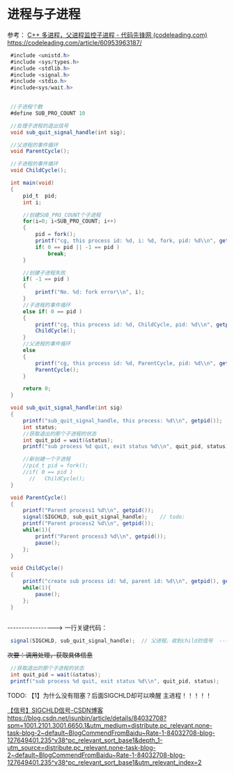 # 进程与子进程

参考： [C++ 多进程，父进程监控子进程 - 代码先锋网 (codeleading.com)](https://codeleading.com/article/60953963187/)          https://codeleading.com/article/60953963187/

```java
 #include <unistd.h>
 #include <sys/types.h>
 #include <stdlib.h>
 #include <signal.h>
 #include <stdio.h>
 #include<sys/wait.h>
 

 //子进程个数
 #define SUB_PRO_COUNT 10

 //处理子进程的退出信号
 void sub_quit_signal_handle(int sig);

 //父进程的事件循环
 void ParentCycle();

 //子进程的事件循环
 void ChildCycle();

 int main(void)
 {
     pid_t  pid;
     int i;

     //创建SUB_PRO_COUNT个子进程
     for(i=0; i<SUB_PRO_COUNT; i++)
     {
         pid = fork();
         printf("cg, this process id: %d, i: %d, fork, pid: %d\\n", getpid(), i, pid);
         if( 0 == pid || -1 == pid )
             break;
     }

     //创建子进程失败
     if( -1 == pid )
     {
         printf("No. %d: fork error\\n", i);
     }
     //子进程的事件循环
     else if( 0 == pid )
     {
         printf("cg, this process id: %d, ChildCycle, pid: %d\\n", getpid(), pid);
         ChildCycle();
     }
     //父进程的事件循环
     else
     {
         printf("cg, this process id: %d, ParentCycle, pid: %d\\n", getpid(), pid);
         ParentCycle();
     }

     return 0;
 }

 void sub_quit_signal_handle(int sig)
 {
     printf("sub_quit_signal_handle, this process: %d\\n", getpid());
     int status;
     //获取退出的那个子进程的状态
     int quit_pid = wait(&status);
     printf("sub process %d quit, exit status %d\\n", quit_pid, status);

     //新创建一个子进程
     //pid_t pid = fork();
     //if( 0 == pid )
       //   ChildCycle();
 }

 void ParentCycle()
 {
     printf("Parent process1 %d\\n", getpid());
     signal(SIGCHLD, sub_quit_signal_handle);    // todo:
     printf("Parent process2 %d\\n", getpid());
     while(1){
         printf("Parent process3 %d\\n", getpid());
         pause();
     };
 }

 void ChildCycle()
 {
     printf("create sub process id: %d, parent id: %d\\n", getpid(), getppid());
     while(1){
         pause();
     };
 }
 
```

-----------------> 一行关键代码：

```java
 signal(SIGCHLD, sub_quit_signal_handle);  // 父进程，收到child的信号  ------>【1】  为啥这行不会阻塞？
```

~~次要：调用处理，获取具体信息~~

```java
 //获取退出的那个子进程的状态
 int quit_pid = wait(&status);
 printf("sub process %d quit, exit status %d\\n", quit_pid, status);
```

TODO: 【1】为什么没有阻塞？后面SIGCHLD却可以唤醒 主进程！！！！！

[【信号】SIGCHLD信号-CSDN博客](https://blog.csdn.net/isunbin/article/details/84032708?spm=1001.2101.3001.6650.1&utm_medium=distribute.pc_relevant.none-task-blog-2~default~BlogCommendFromBaidu~Rate-1-84032708-blog-127649401.235^v38^pc_relevant_sort_base1&depth_1-utm_source=distribute.pc_relevant.none-task-blog-2~default~BlogCommendFromBaidu~Rate-1-84032708-blog-127649401.235^v38^pc_relevant_sort_base1&utm_relevant_index=2)            https://blog.csdn.net/isunbin/article/details/84032708?spm=1001.2101.3001.6650.1&utm_medium=distribute.pc_relevant.none-task-blog-2~default~BlogCommendFromBaidu~Rate-1-84032708-blog-127649401.235^v38^pc_relevant_sort_base1&depth_1-utm_source=distribute.pc_relevant.none-task-blog-2~default~BlogCommendFromBaidu~Rate-1-84032708-blog-127649401.235^v38^pc_relevant_sort_base1&utm_relevant_index=2





